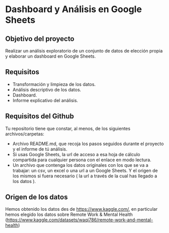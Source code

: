 # Dashboard y Análisis en Google Sheets

## Objetivo del proyecto

Realizar un análisis exploratorio de un conjunto de datos de elección propia y elaborar un dashboard en Google Sheets.

## Requisitos 

- Transformación y limpieza de los datos.
- Análisis descriptivo de los datos.
- Dashboard.
- Informe explicativo del análisis.

## Requisitos del Github

Tu repositorio tiene que constar, al menos, de los siguientes archivos/carpetas:

- Archivo README.md, que recoja los pasos seguidos durante el proyecto y el informe de tú análisis.
- Si usas Google Sheets, la url de acceso a esa hoja de cálculo compartida para cualquier persona con el enlace en modo lectura.
- Un archivo que contenga los datos originales con los que se va a trabajar: un csv, un excel o una url a un Google Sheets. Y el origen de los mismos si fuera necesario ( la url a través de la cual has llegado a los datos ).


## Origen de los datos

Hemos obtenido los datos des de https://www.kaggle.com/, en particular hemos elegido los datos sobre Remote Work & Mental Health (https://www.kaggle.com/datasets/waqi786/remote-work-and-mental-health)
